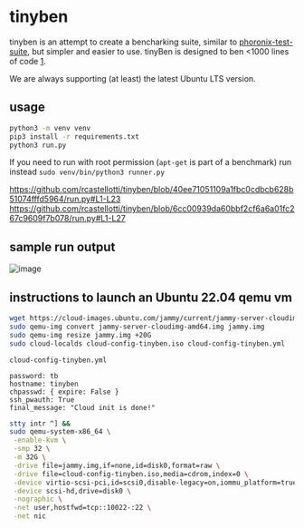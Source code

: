 # tinyben

tinyben is an attempt to create a bencharking suite, similar to [phoronix-test-suite](https://www.phoronix-test-suite.com/), but simpler and easier to use. tinyBen is designed to ben <1000 lines of code [1](https://github.com/geohot/minikeyvalue).

We are always supporting (at least) the latest Ubuntu LTS version.

## usage

```bash
python3 -m venv venv
pip3 install -r requirements.txt
python3 run.py 
```
If you need to run with root permission (`apt-get` is part of a benchmark) run instead `sudo venv/bin/python3 runner.py`

https://github.com/rcastellotti/tinyben/blob/40ee71051109a1fbc0cdbcb628b51074fffd5964/run.py#L1-L23
https://github.com/rcastellotti/tinyben/blob/6cc00939da60bbf2cf6a6a01fc267c9609f7b078/run.py#L1-L27

## sample run output

![image](https://github.com/rcastellotti/tinyben/assets/43064224/004ce34b-a4f8-4b40-99f9-7d103813182d)

## instructions to launch an Ubuntu 22.04 qemu vm
```bash
wget https://cloud-images.ubuntu.com/jammy/current/jammy-server-cloudimg-amd64.img
sudo qemu-img convert jammy-server-cloudimg-amd64.img jammy.img
sudo qemu-img resize jammy.img +20G
sudo cloud-localds cloud-config-tinyben.iso cloud-config-tinyben.yml
```

`cloud-config-tinyben.yml`
```
password: tb
hostname: tinyben
chpasswd: { expire: False }
ssh_pwauth: True
final_message: "Cloud init is done!"
```

```bash
stty intr ^] &&
sudo qemu-system-x86_64 \
 -enable-kvm \
 -smp 32 \
 -m 32G \
 -drive file=jammy.img,if=none,id=disk0,format=raw \
 -drive file=cloud-config-tinyben.iso,media=cdrom,index=0 \
 -device virtio-scsi-pci,id=scsi0,disable-legacy=on,iommu_platform=true \
 -device scsi-hd,drive=disk0 \
 -nographic \
 -net user,hostfwd=tcp::10022-:22 \
 -net nic 

```
